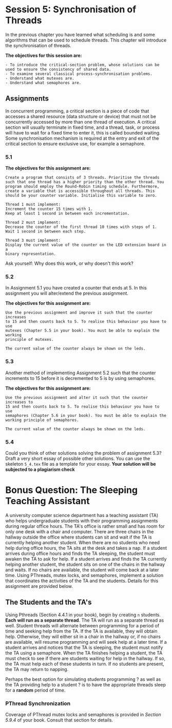 # Session 5: Synchronisation of Threads

In the previous chapter you have learned what scheduling is and some algorithms that can be used to schedule threads. This chapter will introduce the synchronisation of threads.

**The objectives for this session are:**

    - To introduce the critical-section problem, whose solutions can be used to ensure the consistency of shared data.
    - To examine several classical process-synchronisation problems.
    - Understand what mutexes are.
    - Understand what semaphores are.

## Assignments

In concurrent programming, a critical section is a piece of code that accesses a shared resource (data structure or device) that must not be concurrently accessed by more than one thread of execution. A critical section will usually terminate in fixed time, and a thread, task, or process will have to wait for a fixed time to enter it, this is called bounded waiting. Some synchronisation mechanism is required at the entry and exit of the critical section to ensure exclusive use, for example a semaphore.

### 5.1

**The objectives for this assignment are:**

    Create a program that consists of 3 threads. Prioritise the threads such that one thread has a higher priority than the other thread. You program should employ the Round-Robin timing schedule. Furthermore, create a variable that is accessible throughout all threads. This should be your counter variable. Initialise this variable to zero.
        
    Thread 1 must implement:
    Increment the counter 15 times with 1. 
    Keep at least 1 second in between each incrementation.

    Thread 2 must implement:
    Decrease the counter of the first thread 10 times with steps of 1. 
    Wait 1 second in between each step.

    Thread 3 must implement:
    Display the current value of the counter on the LED extension board in a 
    binary representation.
    
Ask yourself: Why does this work, or why doesn't this work?

### 5.2

In Assignment 5.1 you have created a counter that ends at 5. In this assignment you will alter/extend the previous assignment. 
    
**The objectives for this assignment are:**

    Use the previous assignment and improve it such that the counter increases 
    to 15 and then counts back to 5. To realise this behaviour you have to use 
    mutexes (Chapter 5.5 in your book). You must be able to explain the working 
    principle of mutexes.
    
    The current value of the counter always be shown on the leds.

    
### 5.3

Another method of implementing Assignment 5.2 such that the counter increments to 15 before it is decremented to 5 is by using semaphores. 

**The objectives for this assignment are:**

    Use the previous assignment and alter it such that the counter increases to 
    15 and then counts back to 5. To realise this behaviour you have to use 
    semaphores (Chapter 5.6 in your book). You must be able to explain the 
    working principle of semaphores.
    
    The current value of the counter always be shown on the leds.
    
### 5.4

Could you think of other solutions solving the problem of assignment 5.3? Draft a very short essay of possible other solutions. You can use the skeleton `5_4.tex` file as a template for your essay. **Your solution will be subjected to a plagiarism check**

# Bonus Question: The Sleeping Teaching Assistant

A university computer science department has a teaching assistant (TA) who helps undergraduate students with their programming assignments during regular office hours. The TA's office is rather small and has room for only one desk with a chair and computer. There are three chairs in the hallway outside the office where students can sit and wait if the TA is currently helping another student. When there are no students who need help during office hours, the TA sits at the desk and takes a nap. If a student arrives during office hours and finds the TA sleeping, the student must awaken the TA to ask for help. If a student arrives and finds the TA currently helping another student, the student sits on one of the chairs in the hallway and waits. If no chairs are available, the student will come back at a later time. Using PThreads, mutex locks, and semaphores, implement a solution that coordinates the activities of the TA and the students. Details for this assignment are provided below.

## The Students and the TA's
Using Pthreads (Section 4.4.1 in your book), begin by creating `n` students. **Each will run as a separate thread**. The TA will run as a separate thread as well. Student threads will alternate between programming for a period of time and seeking help from the TA. If the TA is available, they will obtain help. Otherwise, they will either sit in a chair in the hallway or, if no chairs are available, will resume programming and will seek help at a later time. If a student arrives and notices that the TA is sleeping, the student must notify the TA using a semaphore. When the TA finishes helping a student, the TA must check to see if there are students waiting for help in the hallway. If so, the TA must help each of these students in turn. If no students are present, the TA may return to napping.

Perhaps the best option for simulating students programming ? as well as the TA providing help to a student ? is to have the appropriate threads sleep for a **random** period of time.

### PThread Synchronization
Coverage of PThread mutex locks and semaphores is provided in *Section 5.9.4* of your book. Consult that section for details.
    

